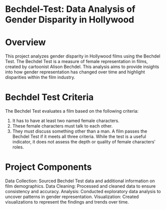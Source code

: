 # Bechdel-Test: Data Analysis of Gender Disparity in Hollywood
# Overview
This project analyzes gender disparity in Hollywood films using the Bechdel Test. The Bechdel Test is a measure of female representation in films, created by cartoonist Alison Bechdel. This analysis aims to provide insights into how gender representation has changed over time and highlight disparities within the film industry.

# Bechdel Test Criteria
The Bechdel Test evaluates a film based on the following criteria:

1) It has to have at least two named female characters.
2) These female characters must talk to each other.
3) They must discuss something other than a man.
A film passes the Bechdel Test if it meets all three criteria. While the test is a useful indicator, it does not assess the depth or quality of female characters' roles.

# Project Components

 Data Collection: Sourced Bechdel Test data and additional information on film demographics.
 Data Cleaning: Processed and cleaned data to ensure consistency and accuracy.
 Analysis: Conducted exploratory data analysis to uncover patterns in gender representation.
 Visualization: Created visualizations to represent the findings and trends over time.
